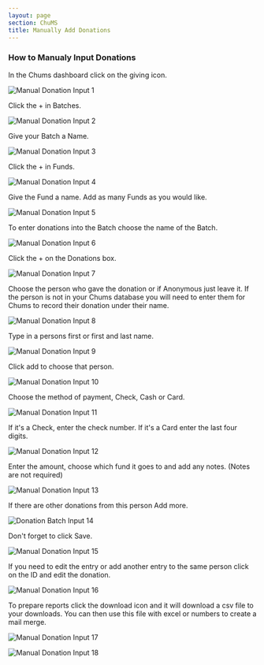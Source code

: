 ```yaml
---
layout: page
section: ChuMS
title: Manually Add Donations
---
```


### How to Manualy Input Donations

In the Chums dashboard click on the giving icon.

![ Manual Donation Input 1](https://github.com/ChurchApps/ChurchAppsSupport/assets/127863068/83fa6b3d-66be-45c1-b6d1-ab7a1aec960a)

Click the + in Batches.

![Manual Donation Input 2](https://github.com/ChurchApps/ChurchAppsSupport/assets/127863068/20cdf7b9-83a0-4d7f-8129-f2644cf445ef)

Give your Batch a Name.

![Manual Donation Input  3](https://github.com/ChurchApps/ChurchAppsSupport/assets/127863068/a2522613-9281-4a09-8345-fb82a4ada513)

Click the + in Funds.

![Manual Donation Input 4](https://github.com/ChurchApps/ChurchAppsSupport/assets/127863068/0e3bd694-9ddf-4d55-a69c-04ced1a62223)

Give the Fund a name. Add as many Funds as you would like.

![Manual Donation Input  5](https://github.com/ChurchApps/ChurchAppsSupport/assets/127863068/fd36e2b1-ad45-409d-b25f-58d5b999e797)

To enter donations into the Batch choose the name of the Batch.

![Manual Donation Input  6](https://github.com/ChurchApps/ChurchAppsSupport/assets/127863068/6f7088c5-02fc-4af2-987b-09bb6af53bdd)

Click the + on the Donations box.

![Manual Donation Input  7](https://github.com/ChurchApps/ChurchAppsSupport/assets/127863068/f1c52dc1-7500-4846-bf45-701fcd8c4a41)

Choose the person who gave the donation or if Anonymous just leave it. If the person is not in your Chums database you will need to enter them for Chums to record their donation under their name.

![Manual Donation Input  8](https://github.com/ChurchApps/ChurchAppsSupport/assets/127863068/821f251d-97c9-40fc-bd46-447a960e54d0)

Type in a persons first or first and last name.

![Manual Donation Input  9](https://github.com/ChurchApps/ChurchAppsSupport/assets/127863068/d1aa2c4b-5c56-43c0-ba04-aefae983c98f)

Click add to choose that person.

![Manual Donation Input 10](https://github.com/ChurchApps/ChurchAppsSupport/assets/127863068/86b6a391-2387-4170-a61e-3a71efdc4645)

Choose the method of payment, Check, Cash or Card.

![Manual Donation Input  11](https://github.com/ChurchApps/ChurchAppsSupport/assets/127863068/104771fd-8aee-4df8-af6a-f16cae2a4e8a)

If it's a Check, enter the check number. If it's a Card enter the last four digits.

![Manual Donation Input  12](https://github.com/ChurchApps/ChurchAppsSupport/assets/127863068/4123f59d-c1d5-4764-bcf7-3c33d9ae074d)

Enter the amount, choose which fund it goes to and add any notes. (Notes are not required)

![Manual Donation Input  13](https://github.com/ChurchApps/ChurchAppsSupport/assets/127863068/1f43d14e-a0fc-45d6-8bc6-4bb587a59b32)

If there are other donations from this person Add more.

![Donation Batch Input 14](https://github.com/ChurchApps/ChurchAppsSupport/assets/127863068/82a73868-d87b-4a76-a843-e825d2cb0836)

Don't forget to click Save.

![Manual Donation Input  15](https://github.com/ChurchApps/ChurchAppsSupport/assets/127863068/70232f15-f635-44ca-951c-338cfa1194a8)

If you need to edit the entry or add another entry to the same person click on the ID and edit the donation.

![Manual Donation Input 16](https://github.com/ChurchApps/ChurchAppsSupport/assets/127863068/519b5291-528d-438d-9a0d-d4e49b945fc5)

To prepare reports click the download icon and it will download a csv file to your downloads. You can then use this file with excel or numbers to create a mail merge.

![Manual Donation Input 17](https://github.com/ChurchApps/ChurchAppsSupport/assets/127863068/80b8e491-5cd9-41ce-b4d1-699088c591f9)

![Manual Donation Input 18](https://github.com/ChurchApps/ChurchAppsSupport/assets/127863068/b0f1cde2-2e1b-4e26-a8d9-892b388785c4)
